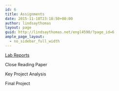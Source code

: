 ```yaml
---
id: 6
title: Assignments
date: 2015-11-10T23:18:50+00:00
author: lindsaythomas
layout: page
guid: http://lindsaythomas.net/engl4590/?page_id=6
ample_page_layout:
  - no_sidebar_full_width
---
```

<a href="http://lindsaythomas.net/engl4590/lab-reports/" target="_blank">Lab Reports</a>

Close Reading Paper

Key Project Analysis

Final Project